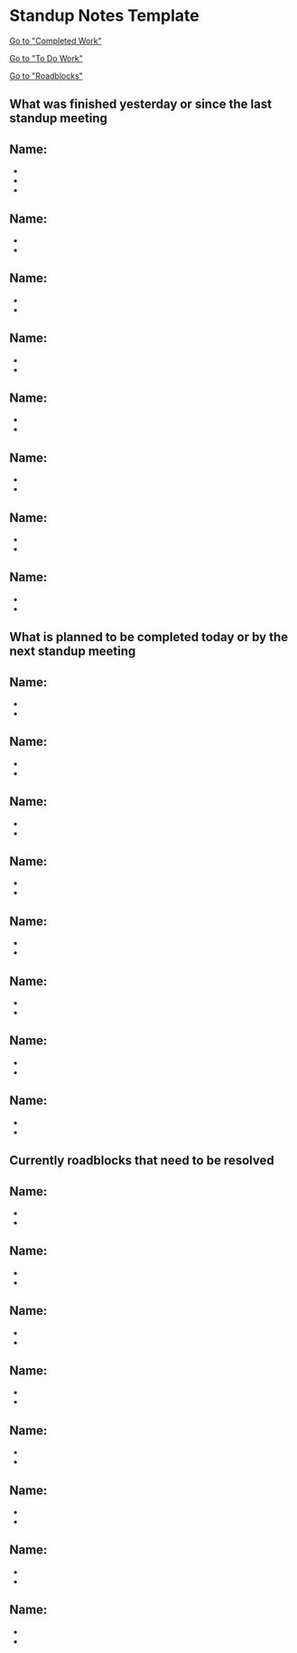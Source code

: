 # Standup Notes Template

[Go to "Completed Work"](#What-was-finished-yesterday-or-since-the-last-standup-meeting)

[Go to "To Do Work"](#What-is-planned-to-be-completed-today-or-by-the-next-standup-meeting)

[Go to "Roadblocks"](#Currently-roadblocks-that-need-to-be-resolved)

## What was finished yesterday or since the last standup meeting 

**Name:** 
-
-
-
-

**Name:** 
-
-
-

**Name:** 
-
-
-

**Name:** 
-
-
-

**Name:** 
-
-
-

**Name:** 
-
-
-

**Name:** 
-
-
-

**Name:** 
-
-
-

## What is planned to be completed today or by the next standup meeting

**Name:** 
-
-
-

**Name:** 
-
-
-

**Name:** 
-
-
-

**Name:** 
-
-
-

**Name:**
-
-
-

**Name:** 
-
-
-

**Name:** 
-
-
-

**Name:** 
-
-
-

## Currently roadblocks that need to be resolved

**Name:** 
-
-
-

**Name:** 
-
-
-

**Name:** 
-
-
-

**Name:** 
-
-
-

**Name:** 
-
-
-

**Name:** 
-
-
-

**Name:** 
-
-
-

**Name:** 
-
-
-
